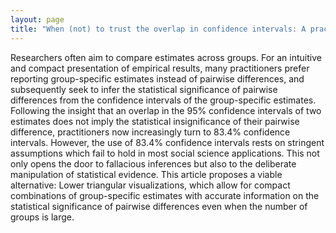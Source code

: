 ```yaml
---
layout: page
title: "When (not) to trust the overlap in confidence intervals: A practical guide"
---
```


Researchers often aim to compare estimates across groups. For an intuitive and compact presentation of empirical results, many practitioners prefer reporting group-specific estimates instead of pairwise differences, and subsequently seek to infer the statistical significance of pairwise differences from the confidence intervals of the group-specific estimates. Following the insight that an overlap in the 95% confidence intervals of two estimates does not imply the statistical insignificance of their pairwise difference, practitioners now increasingly turn to 83.4% confidence intervals. However, the use of 83.4% confidence intervals rests on stringent assumptions which fail to hold in most social science applications. This not only opens the door to fallacious inferences but also to the deliberate manipulation of statistical evidence. This article proposes a viable alternative: Lower triangular visualizations, which allow for compact combinations of group-specific estimates with accurate information on the statistical significance of pairwise differences even when the number of groups is large.
